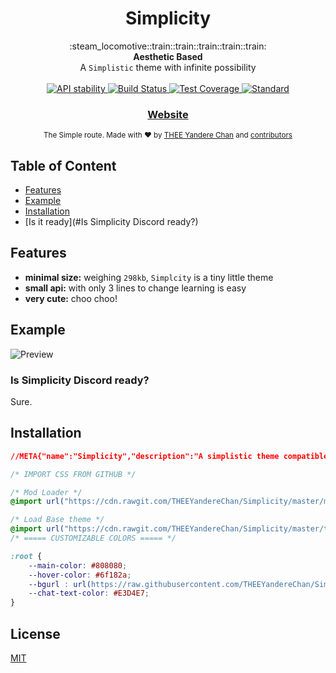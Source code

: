<h1 align="center">Simplicity</h1>

<div align="center">
  :steam_locomotive::train::train::train::train::train:
</div>
<div align="center">
  <strong>Aesthetic Based</strong>
</div>
<div align="center">
  A <code>Simplistic</code> theme with infinite possibility
</div>

<br />

<div align="center">
  <!-- Stability -->
  <a href="https://nodejs.org/api/documentation.html#documentation_stability_index">
    <img src="https://img.shields.io/badge/stability-experimental-orange.svg?style=flat-square"
      alt="API stability" />
  </a>
  <!-- Build Status -->
  <a href="https://travis-ci.org/yoshuawuyts/choo">
    <img src="https://img.shields.io/travis/yoshuawuyts/choo/master.svg?style=flat-square"
      alt="Build Status" />
  </a>
  <!-- Test Coverage -->
  <a href="https://codecov.io/github/yoshuawuyts/choo">
    <img src="https://img.shields.io/codecov/c/github/yoshuawuyts/choo/master.svg?style=flat-square"
      alt="Test Coverage" />
  </a>
  
  </a>
  <!-- Standard -->
  <a href="https://standardjs.com">
    <img src="https://img.shields.io/badge/code%20style-standard-brightgreen.svg?style=flat-square"
      alt="Standard" />
  </a>
</div>

<div align="center">
  <h3>
    <a href="https://staplake.github.io/projects/">
      Website
    </a>
  </h3>
</div>

<div align="center">
  <sub>The Simple route. Made with ❤︎ by
  <a href="">THEE Yandere Chan</a> and
  <a href="https://github.com/THEEYandereChan/Simplicity/graphs/contributors">
    contributors
  </a>
</div>

## Table of Content
- [Features](#features)
- [Example](#example)
- [Installation](#installation)
- [Is it ready](#Is Simplicity Discord ready?)


## Features
- __minimal size:__ weighing `298kb`, `Simplcity` is a tiny little theme
- __small api:__ with only 3 lines to change learning is easy
- __very cute:__ choo choo!

## Example
![Preview](https://vgy.me/5UweEN.png)


### Is Simplicity Discord ready?
Sure.


## Installation
```css
//META{"name":"Simplicity","description":"A simplistic theme compatible with BD and Stylish","author":"THEE Yandere - Chan","version":"3.0v"}*//{}

/* IMPORT CSS FROM GITHUB */

/* Mod Loader */
@import url("https://cdn.rawgit.com/THEEYandereChan/Simplicity/master/mods/UserPopoutsUpgraded.theme.css");

/* Load Base theme */
@import url("https://cdn.rawgit.com/THEEYandereChan/Simplicity/master/themes/Simplicity%20Beta.theme.css");
/* ===== CUSTOMIZABLE COLORS ===== */

:root {
	--main-color: #808080;
	--hover-color: #6f182a;
	--bgurl : url(https://raw.githubusercontent.com/THEEYandereChan/Simplicity/master/backgrounds/wallhaven-436907.jpg);
	--chat-text-color: #E3D4E7;
}
```

## License
[MIT](https://tldrlegal.com/license/mit-license)
